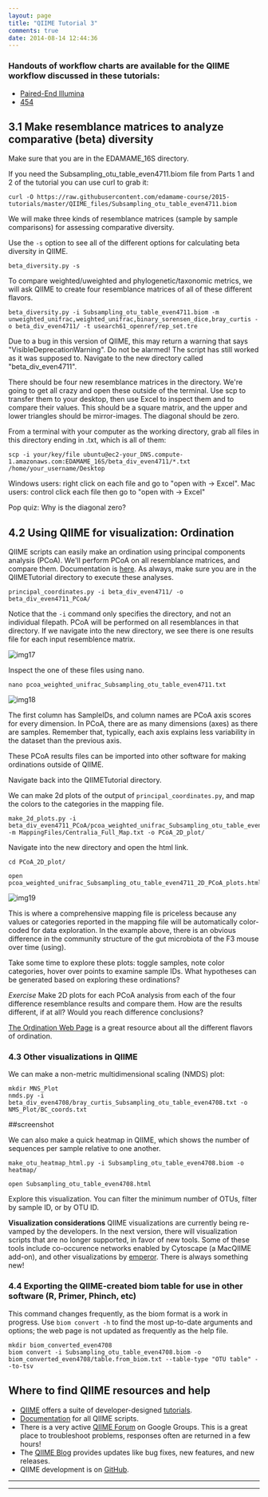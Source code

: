 ```yaml
---
layout: page
title: "QIIME Tutorial 3"
comments: true
date: 2014-08-14 12:44:36
---
```

### Handouts of workflow charts are available for the QIIME workflow discussed in these tutorials:
-  [Paired-End Illumina](https://github.com/edamame-course/docs/tree/gh-pages/extra/Handouts/QIIMEFlowChart_IlluminaPairedEnds_13aug2014.pdf?raw=true)
-  [454](https://github.com/edamame-course/docs/tree/gh-pages/extra/Handouts/QIIMEFlowChart_454_13aug2014.pdf?raw=true)


## 3.1 Make resemblance matrices to analyze comparative (beta) diversity
Make sure that you are in the EDAMAME_16S directory.  

If you need the Subsampling_otu_table_even4711.biom file from Parts 1 and 2 of the tutorial you can use curl to grab it:
```
curl -O https://raw.githubusercontent.com/edamame-course/2015-tutorials/master/QIIME_files/Subsampling_otu_table_even4711.biom
```
 
We will make three kinds of resemblance matrices (sample by sample comparisons) for assessing comparative diversity.

Use the `-s` option to see all of the different options for calculating beta diversity in QIIME.

```
beta_diversity.py -s
```

To compare weighted/uweighted and phylogenetic/taxonomic metrics, we will ask QIIME to create four resemblance matrices of all of these different flavors.

```
beta_diversity.py -i Subsampling_otu_table_even4711.biom -m unweighted_unifrac,weighted_unifrac,binary_sorensen_dice,bray_curtis -o beta_div_even4711/ -t usearch61_openref/rep_set.tre
```
Due to a bug in this version of QIIME, this may return a warning that says "VisibleDeprecationWarning". Do not be alarmed! The script has still worked as it was supposed to. Navigate to the new directory called "beta_div_even4711". 

There should be four new resemblance matrices in the directory.  We're going to get all crazy and open these outside of the terminal. Use scp to transfer them to your desktop, then use Excel to inspect them and to compare their values.  This should be a square matrix, and the upper and lower triangles should be mirror-images.  The diagonal should be zero.

From a terminal with your computer as the working directory, grab all files in this directory ending in .txt, which is all of them:

```
scp -i your/key/file ubuntu@ec2-your_DNS.compute-1.amazonaws.com:EDAMAME_16S/beta_div_even4711/*.txt /home/your_username/Desktop
```
Windows users: right click on each file and go to "open with -> Excel".
Mac users: control click each file then go to "open with -> Excel" 

Pop quiz:  Why is the diagonal zero?


## 4.2 Using QIIME for visualization:  Ordination

QIIME scripts can easily make an ordination using principal components analysis (PCoA). We'll perform PCoA on all resemblance matrices, and compare them.  Documentation is [here](http://qiime.org/scripts/principal_coordinates.html).  As always, make sure you are in the QIIMETutorial directory to execute these analyses.


```
principal_coordinates.py -i beta_div_even4711/ -o beta_div_even4711_PCoA/
```

Notice that the `-i` command only specifies the directory, and not an individual filepath.  PCoA will be performed on all resemblances in that directory.  If we navigate into the new directory, we see there is one results file for each input resemblence matrix.

![img17](../img/pcoa_directory.jpg)

Inspect the one of these files using nano.

```
nano pcoa_weighted_unifrac_Subsampling_otu_table_even4711.txt
```

![img18](../img/pcoa_table.jpg)

The first column has SampleIDs, and column names are PCoA axis scores for every dimension.  In PCoA, there are as many dimensions (axes) as there are samples. Remember that, typically, each axis explains less variability in the dataset than the previous axis.

These PCoA results files can be imported into other software for making ordinations outside of QIIME.

Navigate back into the QIIMETutorial directory.

We can make 2d plots of the output of `principal_coordinates.py`, and map the colors to the categories in the mapping file.

```
make_2d_plots.py -i beta_div_even4711_PCoA/pcoa_weighted_unifrac_Subsampling_otu_table_even4711.txt -m MappingFiles/Centralia_Full_Map.txt -o PCoA_2D_plot/
```

Navigate into the new directory and open the html link.
```
cd PCoA_2D_plot/
```

```
open pcoa_weighted_unifrac_Subsampling_otu_table_even4711_2D_PCoA_plots.html
```

![img19](../img/pcoa_2D.png)

This is where  a comprehensive mapping file is priceless because any values or categories reported in the mapping file will be automatically color-coded for data exploration.  In the example above, there is an obvious difference in the community structure of the gut microbiota of the F3 mouse over time (using).

Take some time to explore these plots: toggle samples, note color categories, hover over points to examine sample IDs.  What hypotheses can be generated based on exploring these ordinations?

*Exercise*
Make 2D plots for each PCoA analysis from each of the four difference resemblance results and compare them.  How are the results different, if at all?  Would you reach difference conclusions?

[The Ordination Web Page](http://ordination.okstate.edu/) is a great resource about all the different flavors of ordination.

### 4.3  Other visualizations in QIIME
We can make a non-metric multidimensional scaling (NMDS) plot:

```
mkdir MNS_Plot
nmds.py -i beta_div_even4708/bray_curtis_Subsampling_otu_table_even4708.txt -o NMS_Plot/BC_coords.txt
```
##screenshot

We can also make a quick heatmap in QIIME, which shows the number of sequences per sample relative to one another.

```
make_otu_heatmap_html.py -i Subsampling_otu_table_even4708.biom -o heatmap/
```

```
open Subsampling_otu_table_even4708.html
```

Explore this visualization.  You can filter the minimum number of OTUs, filter by sample ID, or by OTU ID.  

**Visualization considerations**
QIIME visualizations are currently being re-vamped by the developers.  In the next version, there will visualization scripts that are no longer supported, in favor of new tools.  Some of these tools include co-occurence networks enabled by Cytoscape (a MacQIIME add-on), and other visualizations by [emperor](http://biocore.github.io/emperor/).  There is always something new!


### 4.4  Exporting the QIIME-created biom table for use in other software (R, Primer, Phinch, etc)
This command changes frequently, as the biom format is a work in progress.  Use `biom convert -h` to find the most up-to-date arguments and options; the web page is not updated as frequently as the help file.

```
mkdir biom_converted_even4708
biom convert -i Subsampling_otu_table_even4708.biom -o biom_converted_even4708/table.from_biom.txt --table-type "OTU table" --to-tsv

```


## Where to find QIIME resources and help
*  [QIIME](qiime.org) offers a suite of developer-designed [tutorials](http://www.qiime.org/tutorials/tutorial.html).
*  [Documentation](http://www.qiime.org/scripts/index.html) for all QIIME scripts.
*  There is a very active [QIIME Forum](https://groups.google.com/forum/#!forum/qiime-forum) on Google Groups.  This is a great place to troubleshoot problems, responses often are returned in a few hours!
*  The [QIIME Blog](http://qiime.wordpress.com/) provides updates like bug fixes, new features, and new releases.
*  QIIME development is on [GitHub](https://github.com/biocore/qiime).

-----------------------------------------------
-----------------------------------------------

